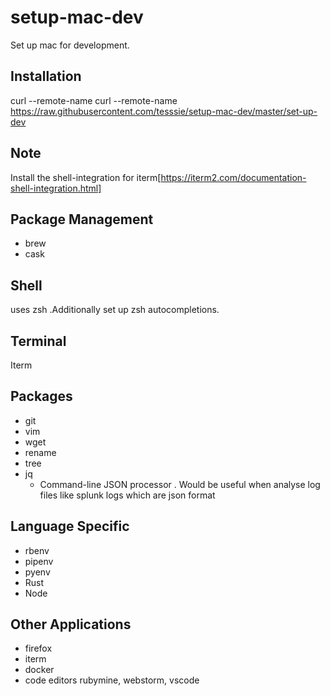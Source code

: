 # setup-mac-dev

Set up mac for development.

## Installation

curl --remote-name curl --remote-name https://raw.githubusercontent.com/tesssie/setup-mac-dev/master/set-up-dev

## Note

Install the shell-integration for iterm[https://iterm2.com/documentation-shell-integration.html]

## Package Management

- brew
- cask

## Shell

uses zsh .Additionally set up zsh autocompletions.

## Terminal

Iterm

## Packages

- git
- vim
- wget
- rename
- tree
- jq
  - Command-line JSON processor . Would be useful when analyse log files like splunk logs which are json format

## Language Specific

- rbenv
- pipenv
- pyenv
- Rust
- Node

## Other Applications

- firefox
- iterm
- docker
- code editors rubymine, webstorm, vscode
